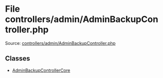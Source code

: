 File controllers/admin/AdminBackupController.php
=========

Source: [controllers/admin/AdminBackupController.php](https://github.com/PrestaShop/PrestaShop/blob/1.6.1.1/controllers/admin/AdminBackupController.php)


Classes
-------

* [AdminBackupControllerCore](class.AdminBackupControllerCore.md)

